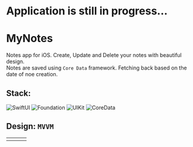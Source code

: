 # Application is still in progress...

# MyNotes
Notes app for iOS. Create, Update and Delete your notes with beautiful design. <br>
Notes are saved using `Core Data` framework. Fetching back based on the date of noe creation. <br>

## Stack:
![SwiftUI](https://img.shields.io/badge/-SwiftUI-blue?style=for-the-badge)
![Foundation](https://img.shields.io/badge/-Foundation-lightgrey?style=for-the-badge)
![UIKit](https://img.shields.io/badge/-UIKit-red?style=for-the-badge)
![CoreData](https://img.shields.io/badge/-Core%20Data-blue?style=for-the-badge)

## Design: `MVVM`

<table width="100%" border="0">
  <tr>
  <td><img src="https://user-images.githubusercontent.com/34959964/152655236-8baac2f2-4cd5-4df6-a1df-519ea34ac25a.gif" alt="" align="left" /></td>
  <td><img src="https://user-images.githubusercontent.com/34959964/152655578-4f9c75cc-863d-4dc0-b3ca-932dc2705ea7.jpg" alt="" align="center" /></td>
  <td><img src="https://user-images.githubusercontent.com/34959964/152655582-baf8340d-efd5-4e24-a0c7-da3240093e50.jpg" alt="" align="right"/></td>
  </tr>
</table>
